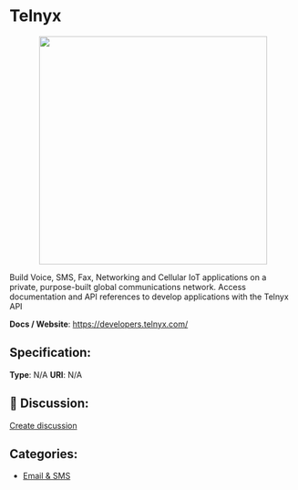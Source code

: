 # Telnyx
<p align="center">
    <img width="400" src="https://raw.githubusercontent.com/apis-list/apis-list/apis/telnyx/logo_256x256.png" />
</p>

Build Voice, SMS, Fax, Networking and Cellular IoT applications on a private, purpose-built global communications network. Access documentation and API references to develop applications with the Telnyx API

**Docs / Website**: https://developers.telnyx.com/

## Specification:
**Type**:  N/A 
**URI**:  N/A 

## 💬 Discussion:
[Create discussion](link)

## Categories:
- [Email & SMS](https://github.com/apis-list/apis-list#email-and-sms)





